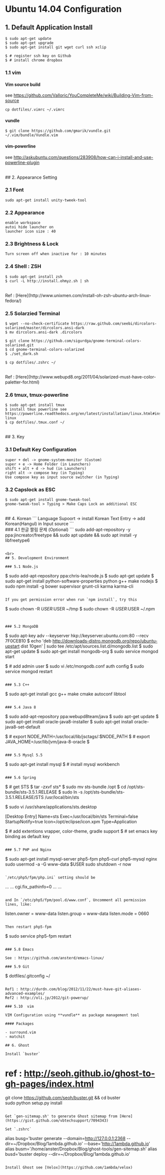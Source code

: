 # Ubuntu 14.04 Configuration

## 1. Default Application Install

```
$ sudo apt-get update
$ sudo apt-get upgrade
$ sudo apt-get install git wget curl ssh xclip

$ # register ssh key on Github
$ # install chrome dropbox
```

### 1.1 vim

####  Vim source build

see https://github.com/Valloric/YouCompleteMe/wiki/Building-Vim-from-source
<br/>
```
cp dotfiles/.vimrc ~/.vimrc
```

#### vundle
```
$ git clone https://github.com/gmarik/vundle.git ~/.vim/bundle/Vundle.vim
```

#### vim-powerline

see http://askubuntu.com/questions/283908/how-can-i-install-and-use-powerline-plugin


<br>
## 2. Appearance Setting

### 2.1 Font
```
sudo apt-get install unity-tweek-tool
```

### 2.2 Appearance
```
enable workspace
autoi hide launcher on
launcher icon size : 40
```

### 2.3 Brightness & Lock
```
Turn screen off when inactive for : 10 minutes
```

### 2.4 Shell : ZSH
```
$ sudo apt-get install zsh
$ curl -L http://install.ohmyz.sh | sh
```
<br>
Ref : [Here](http://www.unixmen.com/install-oh-zsh-ubuntu-arch-linux-fedora/)

### 2.5 Solarzied Terminal
```
$ wget --no-check-certificate https://raw.github.com/seebi/dircolors-solarized/master/dircolors.ansi-dark
$ mv dircolors.ansi-dark .dircolors

$ git clone https://github.com/sigurdga/gnome-terminal-colors-solarized.git
$ cd gnome-terminal-colors-solarized
$ ./set_dark.sh

$ cp dotfiles/.zshrc ~/
```
<br>
Ref : [Here](http://www.webupd8.org/2011/04/solarized-must-have-color-paletter-for.html)

### 2.6 tmux, tmux-powerline
```
$ sudo apt-get install tmux
$ install tmux powerline see https://powerline.readthedocs.org/en/latest/installation/linux.html#installation-linux
$ cp dotfiles/.tmux.conf ~/
```


<br>
## 3. Key

### 3.1 Default Key Configuration
```
super + del -> gnome-system-monitor (Custom)
super + e -> Home Folder (in Launchers)
shift + alt + d -> hud (in Launchers)
right alt -> compose key (in Typing)
Use compose key as input source switcher (in Typing)
```

### 3.2 Capslock as ESC
```
$ sudo apt-get install gnome-tweak-tool
gnome-tweak-tool > Typing > Make Caps Lock an additional ESC
```

<br>
## 4. Korean
```
Language Supoort -> install Korean
Text Entry -> add Korean(Hangul) in Input source 
```
<br>
### 4.1 한글 짤림 문제 (Optional)
```
sudo add-apt-repository -y ppa:jincreator/freetype && sudo apt update && sudo apt install -y libfreetype6

```

<br>
## 5. Development Environment

### 5.1 Node.js

```
$ sudo add-apt-repository ppa:chris-lea/node.js
$ sudo apt-get update
$ sudo apt-get install python-software-properties python g++ make nodejs
$ sudo npm install -g bower supervisor grunt-cli karma karma-cli 
```

If you get permission error when run `npm install`, try this

```
$ sudo chown -R $USER:$USER ~/tmp
$ sudo chown -R $USER:$USER ~/.npm
```


### 5.2 MongoDB
```
$ sudo apt-key adv --keyserver hkp://keyserver.ubuntu.com:80 --recv 7F0CEB10
$ echo 'deb http://downloads-distro.mongodb.org/repo/ubuntu-upstart dist 10gen' | sudo tee /etc/apt/sources.list.d/mongodb.list
$ sudo apt-get update
$ sudo apt-get install mongodb-org
$ sudo service mongod start

$ # add admin user 
$ sudo vi /etc/mongodb.conf auth config
$ sudo service mongod restart
```

### 5.3 C++
```
$ sudo apt-get install gcc g++ make cmake autoconf libtool
```

### 5.4 Java 8
```
$ sudo add-apt-repository ppa:webupd8team/java
$ sudo apt-get update
$ sudo apt-get install oracle-java8-installer
$ sudo apt-get install oracle-java8-set-default

$ # export NODE_PATH=/usr/local/lib/jsctags/:$NODE_PATH
$ # export JAVA_HOME=/usr/lib/jvm/java-8-oracle
$
```

### 5.5 Mysql 5.5
```
$ sudo apt-get install mysql
$ # install mysql workbench
```

### 5.6 Spring
```
$ # get STS 
$ tar -zxvf sts*
$ sudo mv sts-bundle /opt
$ cd /opt/sts-bundle/sts-3.5.1.RELEASE
$ sudo ln -s /opt/sts-bundle/sts-3.5.1.RELEASE/STS /usr/local/bin/sts

$ sudo vi /usr/share/applications/sts.desktop

[Desktop Entry]
Name=sts
Exec=/usr/local/bin/sts
Terminal=false
StartupNotify=true
Icon=/opt/eclipse/icon.xpm
Type=Application

$ # add extentions vrapper, color-theme, gradle support
$ # set emacs key binding as default key
```

### 5.7 PHP and Nginx

```
$ sudo apt-get install mysql-server php5-fpm php5-curl php5-mysql nginx
sudo usermod -a -G www-data $USER
sudo shutdown -r now
```

`/etc/php5/fpm/php.ini` setting should be

```
...
...
cgi.fix_pathinfo=0
...
...
```

and In `/etc/php5/fpm/pool.d/www.conf`, Uncomment all permission lines, like:

```
listen.owner = www-data
listen.group = www-data
listen.mode = 0660
```

Then restart php5-fpm

```
$ sudo service php5-fpm restart
```

### 5.8 Emacs

See : https://github.com/ansterd/emacs-linux/

### 5.9 Git

```
$ dotfiles/.gitconfig ~/
```

Ref1 : http://durdn.com/blog/2012/11/22/must-have-git-aliases-advanced-examples/  
Ref2 : http://oli.jp/2012/git-powerup/

### 5.10  vim

VIM Configuration using **vundle** as package management tool

#### Packages

- surround.vim
- matchit

## 6. Ghost

Install `buster`

```
# ref : http://seoh.github.io/ghost-to-gh-pages/index.html

git clone https://github.com/seoh/buster.git && cd buster  
sudo python setup.py install  

```

Get `gen-sitemap.sh' to generate Ghost sitemap from [Here](https://gist.github.com/vbtechsupport/7094343)

Set `.zshrc`

```
alias busg='buster generate --domain=http://127.0.0.1:2368 --dir=~/Dropbox/Blog/1ambda.github.io' --base='http://1ambda.github.io'
alias busm='/home/anster/Dropbox/Blog/ghost-tools/gen-sitemap.sh'
alias busd='buster deploy --dir=~/Dropbox/Blog/1ambda.github.io'  
```

Install Ghost see [Velox](https://github.com/1ambda/velox)


